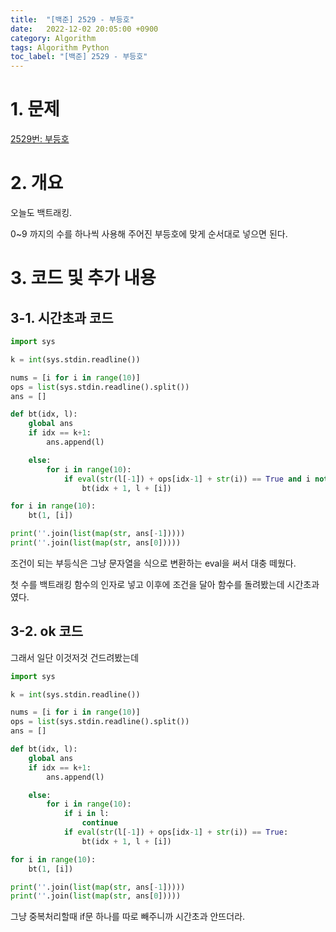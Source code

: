 ```yaml
---
title:  "[백준] 2529 - 부등호"
date:   2022-12-02 20:05:00 +0900
category: Algorithm
tags: Algorithm Python
toc_label: "[백준] 2529 - 부등호"
---
```


# 1. 문제
[2529번: 부등호](https://www.acmicpc.net/problem/2529)


# 2. 개요
오늘도 백트래킹.

0~9 까지의 수를 하나씩 사용해 주어진 부등호에 맞게 순서대로 넣으면 된다.

# 3. 코드 및 추가 내용
## 3-1. 시간초과 코드

```python
import sys

k = int(sys.stdin.readline())

nums = [i for i in range(10)]
ops = list(sys.stdin.readline().split())
ans = []

def bt(idx, l):
    global ans
    if idx == k+1:
        ans.append(l)

    else:
        for i in range(10):
            if eval(str(l[-1]) + ops[idx-1] + str(i)) == True and i not in l:
                bt(idx + 1, l + [i])

for i in range(10):
    bt(1, [i])

print(''.join(list(map(str, ans[-1]))))
print(''.join(list(map(str, ans[0]))))
```

조건이 되는 부등식은 그냥 문자열을 식으로 변환하는 eval을 써서 대충 떼웠다.

첫 수를 백트래킹 함수의 인자로 넣고 이후에 조건을 달아 함수를 돌려봤는데 시간초과였다.

## 3-2. ok 코드

그래서 일단 이것저것 건드려봤는데

```python
import sys

k = int(sys.stdin.readline())

nums = [i for i in range(10)]
ops = list(sys.stdin.readline().split())
ans = []

def bt(idx, l):
    global ans
    if idx == k+1:
        ans.append(l)

    else:
        for i in range(10):
            if i in l:
                continue
            if eval(str(l[-1]) + ops[idx-1] + str(i)) == True:
                bt(idx + 1, l + [i])

for i in range(10):
    bt(1, [i])

print(''.join(list(map(str, ans[-1]))))
print(''.join(list(map(str, ans[0]))))
```

그냥 중복처리할때 if문 하나를 따로 빼주니까 시간초과 안뜨더라.